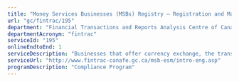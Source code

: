 ```yaml
---
title: "Money Services Businesses (MSBs) Registry – Registration and Maintenance"
url: "gc/fintrac/195"
department: "Financial Transactions and Reports Analysis Centre of Canada"
departmentAcronym: "fintrac"
serviceId: "195"
onlineEndtoEnd: 1
serviceDescription: "Businesses that offer currency exchange, the transfer of money, or that cash/sell money orders or traveller’s cheques must register with FINTRAC before offering these services to the public. Moreover, they must renew their registration every two years.   The Compliance Service Unit (CSU) is responsible to provide the services required to support the Money Services Businesses (MSB) Registration and its maintenance."
serviceUrl: "http://www.fintrac-canafe.gc.ca/msb-esm/intro-eng.asp"
programDescription: "Compliance Program"
---
```

